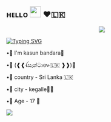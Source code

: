 ## ʜᴇʟʟᴏ <img src="https://github.com/TheDudeThatCode/TheDudeThatCode/blob/master/Assets/Hi.gif" width="29px"> ❤️🇱🇰
<!-- Your badges
You can use the website to generate badges: https://shields.io/
-->

<p align="center"><a href="https://t.me/santa_r1"><img src="https://te.legra.ph/file/8411e2871bb13e10de706.jpg"></a></p>
<p align="center">


[![Typing SVG](https://readme-typing-svg.herokuapp.com?color=66FF00&lines=-%3E+kasun+bandara;-%3E+I+love+Dilmi+🦾.;-%3E+I+m+developing+bots.;-%3E+Github+Student)](https://git.io/typing-svg)

•📲 I'm kasun bandara🍎
         
•📲 (❰❰ꪶසැන්ටා៚🇱🇰 ❱❱)🥀
        
•📲 country - Sri Lanka 🇱🇰
         
•📲 city - kegalle🌺🎋
       
•📲 Age - 17 🚶 

<a href="https://t.me/Santa_r1"><img src="https://img.shields.io/badge/contact%20onTelegram-blue.svg?style=for-the-badge&logo=Telegram"></a>


<!--
**Kasun-bandara1/kasun-bandara1** is a ✨ _special_ ✨ repository because its `README.md` (this file) appears on your GitHub profile.

Here are some ideas to get you started:

- 🔭 I’m currently working on ...
- 🌱 I’m currently learning ...
- 👯 I’m looking to collaborate on ...
- 🤔 I’m looking for help with ...
- 💬 Ask me about ...
- 📫 How to reach me: ...
- 😄 Pronouns: ...
- ⚡ Fun fact: ...
-->
